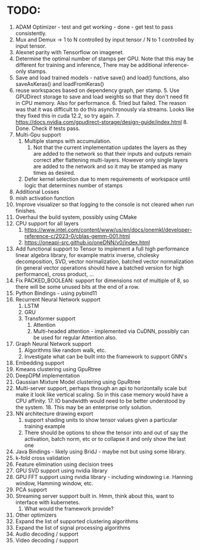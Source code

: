 # TODO:
1. ADAM Optimizer - test and get working - done - get test to pass consistently.
2. Mux and Demux -> 1 to N controlled by input tensor / N to 1 controlled by input tensor.
3. Alexnet parity with Tensorflow on imagenet.
4. Determine the optimal number of stamps per GPU. Note that this may be different for training and inference,
    There may be additional inference-only stamps. 
4. Save and load trained models - native save() and load() functions, also saveAsKeras() and loadFromKeras()
5. reuse workspaces based on dependency graph, per stamp.
   5. Use GPUDirect storage to save and load weights so that they don't need fit in CPU memory. Also for performance.
   6. Tried but failed. The reason was that it was difficult to do this asynchronously via streams. Looks like they fixed this in cuda 12.2, so try again.
   7. https://docs.nvidia.com/gpudirect-storage/design-guide/index.html
   8. Done. Check if tests pass.
9. Multi-Gpu support
   1. Multiple stamps with accumulation.
       1. Not that the current implementation updates the layers as they are added to the network so that their inputs and outputs remain correct after flattening multi-layers. However only single layers are added to the network and so it may be stamped as many times as desired.
   2. Defer kernel selection due to mem requirements of workspace until logic that determines number of stamps
2. Additional Losses
4. mish activation function
5. Improve visualizer so that logging to the console is not cleared when run finishes.
6. Overhaul the build system, possibly using CMake
7. CPU support for all layers
   1. https://www.intel.com/content/www/us/en/docs/onemkl/developer-reference-c/2023-0/cblas-gemm-001.html
   2. https://oneapi-src.github.io/oneDNN/v0/index.html
8. Add functional support to Tensor to implement a full high performance linear algebra library, for example matrix inverse, cholesky decomposition, SVD, vector normalization, batched vector normalization (in general vector operations should have a batched version for high performance), cross product, ...
9. Fix PACKED_BOOLEAN: support for dimensions not of multiple of 8, so there will be some unused bits at the end of a row.
9. Python Bindings - using pybind11
11. Recurrent Neural Network support
    1. LSTM
    1. GRU
    1. Transformer support
       1. Attention 
       1. Multi-headed attention - implemented via CuDNN, possibly can be used for regular Attention also.
12. Graph Neural Network support
    1. Algorithms like random walk, etc.
    1. Investigate what can be built into the framework to support GNN's
13. Embedding support
14. Kmeans clustering using GpuRtree
15. DeepDPM implementation
15. Gaussian Mixture Model clustering using GpuRtree
16. Multi-server support, perhaps through an api to horizontally scale but make it look like vertical scaling. So in this case memory would have a CPU affinity.
    17. IO bandwidth would need to be better understood by the system.
    18. This may be an enterprise only solution.
16. NN architecture drawing export
    1. support shading units to show tensor values given a particular training example
    2. There should be options to show the tensor into and out of say the activation, batch norm, etc or to collapse it and only show the last one
17. Java Bindings - likely using BridJ - maybe not but using some library.
18. k-fold cross validation
19. Feature elimination using decision trees
20. GPU SVD support using nvidia library
21. GPU FFT support using nvidia library - including windowing i.e. Hanning window, Hamming window, etc.
22. PCA support
23. Streaming server support built in. Hmm, think about this, want to interface with kubernetes.
    1. What would the framework provide?
24. Other optimizers 
24. Expand the list of supported clustering algorithms
25. Expand the list of signal processing algorithms
26. Audio decoding / support
27. Video decoding / support

